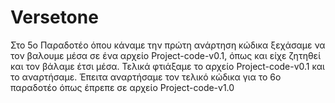 # Versetone

Στο 5ο Παραδοτέο όπου κάναμε την πρώτη ανάρτηση κώδικα ξεχάσαμε να τον βαλουμε μέσα σε ένα αρχείο Project-code-v0.1, όπως και είχε ζητηθεί και τον βάλαμε έτσι μέσα.
Τελικά φτιάξαμε το αρχείο Project-code-v0.1 και το αναρτήσαμε.
Έπειτα αναρτήσαμε τον τελικό κώδικα για το 6ο παραδοτέο όπως έπρεπε σε αρχείο Project-code-v1.0
